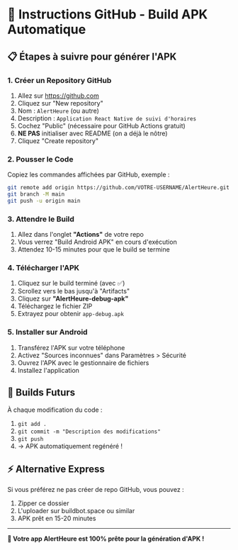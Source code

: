 # 🚀 Instructions GitHub - Build APK Automatique

## 📋 Étapes à suivre pour générer l'APK

### 1. Créer un Repository GitHub
1. Allez sur https://github.com
2. Cliquez sur "New repository" 
3. Nom : `AlertHeure` (ou autre)
4. Description : `Application React Native de suivi d'horaires`
5. Cochez "Public" (nécessaire pour GitHub Actions gratuit)
6. **NE PAS** initialiser avec README (on a déjà le nôtre)
7. Cliquez "Create repository"

### 2. Pousser le Code
Copiez les commandes affichées par GitHub, exemple :
```bash
git remote add origin https://github.com/VOTRE-USERNAME/AlertHeure.git
git branch -M main
git push -u origin main
```

### 3. Attendre le Build
1. Allez dans l'onglet **"Actions"** de votre repo
2. Vous verrez "Build Android APK" en cours d'exécution
3. Attendez 10-15 minutes pour que le build se termine

### 4. Télécharger l'APK
1. Cliquez sur le build terminé (avec ✅)
2. Scrollez vers le bas jusqu'à "Artifacts"
3. Cliquez sur **"AlertHeure-debug-apk"**
4. Téléchargez le fichier ZIP
5. Extrayez pour obtenir `app-debug.apk`

### 5. Installer sur Android
1. Transférez l'APK sur votre téléphone
2. Activez "Sources inconnues" dans Paramètres > Sécurité
3. Ouvrez l'APK avec le gestionnaire de fichiers
4. Installez l'application

## 🔄 Builds Futurs
À chaque modification du code :
1. `git add .`
2. `git commit -m "Description des modifications"`
3. `git push`
4. → APK automatiquement regénéré !

## ⚡ Alternative Express
Si vous préférez ne pas créer de repo GitHub, vous pouvez :
1. Zipper ce dossier
2. L'uploader sur buildbot.space ou similar
3. APK prêt en 15-20 minutes

---

**🎯 Votre app AlertHeure est 100% prête pour la génération d'APK !**